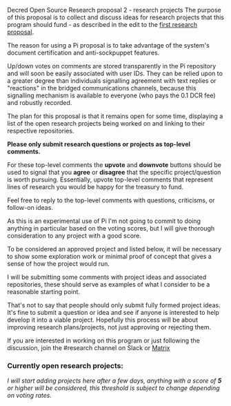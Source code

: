 Decred Open Source Research proposal 2 - research projects
The purpose of this proposal is to collect and discuss ideas for research projects that this program should fund - as described in the edit to the [first research proposal](https://proposals.decred.org/proposals/c68bb790ba0843980bb9695de4628995e75e0d1f36c992951db49eca7b3b4bcd).

The reason for using a Pi proposal is to take advantage of the system's document certification and anti-sockpuppet features. 

Up/down votes on comments are stored transparently in the Pi repository and will soon be easily associated with user IDs. They can be relied upon to a greater degree than individuals signalling agreement with text replies or "reactions" in the bridged communications channels, because this signalling mechanism is available to everyone (who pays the 0.1 DCR fee) and robustly recorded.

The plan for this proposal is that it remains open for some time, displaying a list of the open research projects being worked on and linking to their respective repositories. 

**Please only submit research questions or projects as top-level comments.**

For these top-level comments the **upvote** and **downvote** buttons should be used to signal that you **agree** or **disagree** that the specific project/question is worth pursuing. Essentially, upvote top-level comments that represent lines of research you would be happy for the treasury to fund.

Feel free to reply to the top-level comments with questions, criticisms, or follow-on ideas.

As this is an experimental use of Pi I'm not going to commit to doing anything in particular based on the voting scores, but I will give thorough consideration to any project with a good score.

To be considered an approved project and listed below, it will be necessary to show some exploration work or minimal proof of concept that gives a sense of how the project would run. 

I will be submitting some comments with project ideas and associated repositories, these should serve as examples of what I consider to be a reasonable starting point.

That's not to say that people should only submit fully formed project ideas. It's fine to submit a question or idea and see if anyone is interested to help develop it into a viable project. Hopefully this process will be about improving research plans/projects, not just approving or rejecting them.

If you are interested in working on this program or just following the discussion, join the #research channel on Slack or [Matrix](https://matrix.to/#/!vGasNHFXqjoEWUBTIi:decred.org)

### Currently open research projects:

*I will start adding projects here after a few days, anything with a score of **5** or higher will be considered, this threshold is subject to change depending on voting rates.*